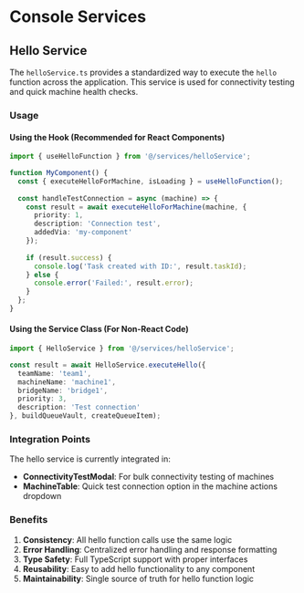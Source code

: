 # Console Services

## Hello Service

The `helloService.ts` provides a standardized way to execute the `hello` function across the application. This service is used for connectivity testing and quick machine health checks.

### Usage

#### Using the Hook (Recommended for React Components)

```typescript
import { useHelloFunction } from '@/services/helloService';

function MyComponent() {
  const { executeHelloForMachine, isLoading } = useHelloFunction();
  
  const handleTestConnection = async (machine) => {
    const result = await executeHelloForMachine(machine, {
      priority: 1,
      description: 'Connection test',
      addedVia: 'my-component'
    });
    
    if (result.success) {
      console.log('Task created with ID:', result.taskId);
    } else {
      console.error('Failed:', result.error);
    }
  };
}
```

#### Using the Service Class (For Non-React Code)

```typescript
import { HelloService } from '@/services/helloService';

const result = await HelloService.executeHello({
  teamName: 'team1',
  machineName: 'machine1',
  bridgeName: 'bridge1',
  priority: 3,
  description: 'Test connection'
}, buildQueueVault, createQueueItem);
```

### Integration Points

The hello service is currently integrated in:
- **ConnectivityTestModal**: For bulk connectivity testing of machines
- **MachineTable**: Quick test connection option in the machine actions dropdown

### Benefits

1. **Consistency**: All hello function calls use the same logic
2. **Error Handling**: Centralized error handling and response formatting
3. **Type Safety**: Full TypeScript support with proper interfaces
4. **Reusability**: Easy to add hello functionality to any component
5. **Maintainability**: Single source of truth for hello function logic